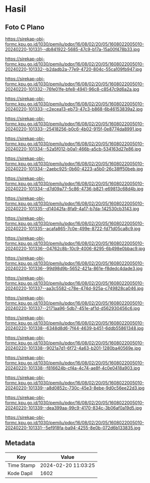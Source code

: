# Hasil

## Foto C Plano

https://sirekap-obj-formc.kpu.go.id/1030/pemilu/pdpr/16/08/02/20/05/1608022005010-20240220-101331--db841922-5685-47c9-b17a-15a00f478b33.jpg

https://sirekap-obj-formc.kpu.go.id/1030/pemilu/pdpr/16/08/02/20/05/1608022005010-20240220-101332--b2dadb2a-77e9-4720-804c-55ca109fb947.jpg

https://sirekap-obj-formc.kpu.go.id/1030/pemilu/pdpr/16/08/02/20/05/1608022005010-20240220-101332--76fe01fe-bfe8-4941-96c8-c8547c9d6a2a.jpg

https://sirekap-obj-formc.kpu.go.id/1030/pemilu/pdpr/16/08/02/20/05/1608022005010-20240220-101333--c2ecea13-eb73-47c3-b868-6b46153839a2.jpg

https://sirekap-obj-formc.kpu.go.id/1030/pemilu/pdpr/16/08/02/20/05/1608022005010-20240220-101333--25418256-b0c6-4b02-915f-0e8774da8991.jpg

https://sirekap-obj-formc.kpu.go.id/1030/pemilu/pdpr/16/08/02/20/05/1608022005010-20240220-101334--52a5f012-b0a1-466b-a5cb-534163d27e86.jpg

https://sirekap-obj-formc.kpu.go.id/1030/pemilu/pdpr/16/08/02/20/05/1608022005010-20240220-101334--2aebc925-0b60-4223-a5b0-26c38ff50beb.jpg

https://sirekap-obj-formc.kpu.go.id/1030/pemilu/pdpr/16/08/02/20/05/1608022005010-20240220-101334--d7d09a77-5c86-4736-b821-e69813c68d4b.jpg

https://sirekap-obj-formc.kpu.go.id/1030/pemilu/pdpr/16/08/02/20/05/1608022005010-20240220-101335--d14042fa-8fa9-4a17-b7da-142530cb3143.jpg

https://sirekap-obj-formc.kpu.go.id/1030/pemilu/pdpr/16/08/02/20/05/1608022005010-20240220-101335--acafa865-7c0e-499e-8722-fd71d05ca8c9.jpg

https://sirekap-obj-formc.kpu.go.id/1030/pemilu/pdpr/16/08/02/20/05/1608022005010-20240220-101336--04762c8b-10c9-4006-8295-6b498e0bbac9.jpg

https://sirekap-obj-formc.kpu.go.id/1030/pemilu/pdpr/16/08/02/20/05/1608022005010-20240220-101336--99d98d9b-5652-421a-861e-f8dedc4dade3.jpg

https://sirekap-obj-formc.kpu.go.id/1030/pemilu/pdpr/16/08/02/20/05/1608022005010-20240220-101337--aa3c5582-c78e-474d-925a-c749828ca046.jpg

https://sirekap-obj-formc.kpu.go.id/1030/pemilu/pdpr/16/08/02/20/05/1608022005010-20240220-101337--2171aa96-5db7-451e-af1d-d562930456c6.jpg

https://sirekap-obj-formc.kpu.go.id/1030/pemilu/pdpr/16/08/02/20/05/1608022005010-20240220-101338--6348d8d6-7f44-4639-b451-6ddb55861348.jpg

https://sirekap-obj-formc.kpu.go.id/1030/pemilu/pdpr/16/08/02/20/05/1608022005010-20240220-101338--9021a7d1-6f72-4a63-b201-1280ba40569e.jpg

https://sirekap-obj-formc.kpu.go.id/1030/pemilu/pdpr/16/08/02/20/05/1608022005010-20240220-101338--f816624b-cf4a-4c74-ae8f-4c0e0418a903.jpg

https://sirekap-obj-formc.kpu.go.id/1030/pemilu/pdpr/16/08/02/20/05/1608022005010-20240220-101339--a8d0852c-730c-45e3-8ebe-9d0c56ee22d3.jpg

https://sirekap-obj-formc.kpu.go.id/1030/pemilu/pdpr/16/08/02/20/05/1608022005010-20240220-101339--dea399aa-99c9-4170-834c-3b06af0a19d5.jpg

https://sirekap-obj-formc.kpu.go.id/1030/pemilu/pdpr/16/08/02/20/05/1608022005010-20240220-101331--5ef918fa-ba94-4255-8e0b-072d6b133835.jpg


## Metadata

| Key        | Value               |
| ---------- | ------------------- |
| Time Stamp | 2024-02-20 11:03:25 |
| Kode Dapil | 1602                |



